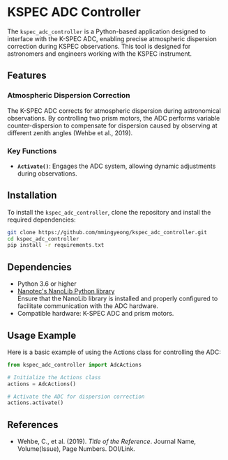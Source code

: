 
# KSPEC ADC Controller

The `kspec_adc_controller` is a Python-based application designed to interface with the K-SPEC ADC, enabling precise atmospheric dispersion correction during KSPEC observations. This tool is designed for astronomers and engineers working with the KSPEC instrument.

## Features

### Atmospheric Dispersion Correction
The K-SPEC ADC corrects for atmospheric dispersion during astronomical observations. By controlling two prism motors, the ADC performs variable counter-dispersion to compensate for dispersion caused by observing at different zenith angles (Wehbe et al., 2019).

### Key Functions
- **`Activate()`**: Engages the ADC system, allowing dynamic adjustments during observations.

## Installation

To install the `kspec_adc_controller`, clone the repository and install the required dependencies:

```bash
git clone https://github.com/mmingyeong/kspec_adc_controller.git
cd kspec_adc_controller
pip install -r requirements.txt
```

## Dependencies

- Python 3.6 or higher
- [Nanotec's NanoLib Python library](https://www.nanotec.com/eu/en/products/9985-nanolib)  
  Ensure that the NanoLib library is installed and properly configured to facilitate communication with the ADC hardware.
- Compatible hardware: K-SPEC ADC and prism motors.

## Usage Example

Here is a basic example of using the Actions class for controlling the ADC:

```python
from kspec_adc_controller import AdcActions

# Initialize the Actions class
actions = AdcActions()

# Activate the ADC for dispersion correction
actions.activate()
```

## References

- Wehbe, C., et al. (2019). *Title of the Reference*. Journal Name, Volume(Issue), Page Numbers. DOI/Link.
